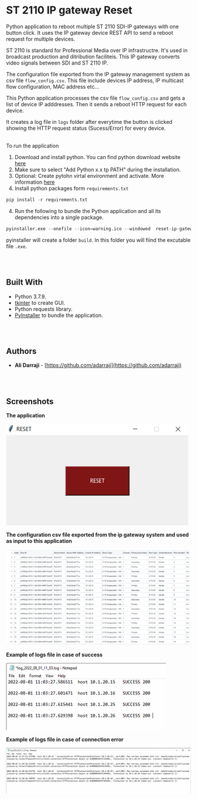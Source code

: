 # ST 2110 IP gateway Reset

Python application to reboot multiple ST 2110 SDI-IP gateways with one button click. It uses the IP gateway device REST API to send a reboot request for multiple devices.

ST 2110 is standard for Professional Media over IP infrastructre. It's used in broadcast production and ditribution faciliteis. This IP gateway converts video signals between SDI and ST 2110 IP.

The configuration file exported from the IP gateway management system as csv file `flow_config.csv`. This file include devices IP address, IP multicast flow configuration, MAC address etc...

This Python application processes the csv file `flow_config.csv` and gets a list of device IP adddresses. Then it sends a reboot HTTP request for each device.

It creates a log file in `logs` folder after everytime the button is clicked showing the HTTP request status (Sucess/Error) for every device.
</br>
</br>

To run the application

1. Download and install python. You can find python download website [here](https://www.python.org/downloads/) 
2. Make sure to select "Add Python x.x tp PATH" during the installation.
3. Optional: Create pytohn virtal environment and activate. More information [here](https://docs.python.org/3/tutorial/venv.html)
3. Install python packages form `requirements.txt`

```python
pip install -r requirements.txt 
```

4. Run the following to bundle the Python application and all its dependencies into a single package.

```python
pyinstaller.exe --onefile --icon=warning.ico --windowed  reset-ip-gateway.py
```

pyinstaller will create a folder `build`. In this folder you will fiind the excutable file `.exe`.

</br>
</br>

## Built With

* Python 3.7.9.
* [tkinter](https://docs.python.org/3/library/tkinter.html) to create GUI.
* Python requests library.
* [PyInstaller](https://pyinstaller.org/en/stable/) to bundle the application.

</br>
</br>

## Authors

- **Ali Darraji** - [https://github.com/adarraji](https://github.com/adarraji)

</br>
</br>

## Screenshots

**The application**

![Image 1](./images/image-01.png)


**The configuration csv file exported from the ip gateway system and used as input to this application**

![Image 1](./images/image-02.png)


**Example of logs file in case of success**

![Image 1](./images/image-03.png)


**Example of logs file in case of connection error**

![Image 1](./images/image-04.png)




